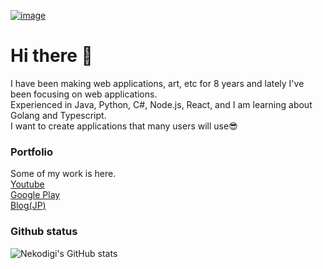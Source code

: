 <a href="nekodigi.github.io/Nekodigi">![image](https://user-images.githubusercontent.com/38092328/210035610-2efac670-97d7-4d89-827d-b8aff1672fe1.png)</a>

# Hi there 👋
I have been making web applications, art, etc for 8 years and  lately I've been focusing on web applications.<br>
Experienced in Java, Python, C#, Node.js, React, and I am learning about Golang and Typescript.<br>
I want to create applications that many users will use😎
### Portfolio
Some of my work is here.<br>
[Youtube](https://www.youtube.com/c/Nekodigi)<br>
[Google Play](https://play.google.com/store/apps/dev?id=8989861170574890555)<br>
[Blog(JP)](https://nekodigi.hatenablog.com/archive)
### Github status
![Nekodigi's GitHub stats](https://github-readme-stats.vercel.app/api?username=Nekodigi&show_icons=true&theme=radical)


<!--
**Nekodigi/Nekodigi** is a ✨ _special_ ✨ repository because its `README.md` (this file) appears on your GitHub profile.

Here are some ideas to get you started:

- 🔭 I’m currently working on ...
- 🌱 I’m currently learning ...
- 👯 I’m looking to collaborate on ...
- 🤔 I’m looking for help with ...
- 💬 Ask me about ...
- 📫 How to reach me: ...
- 😄 Pronouns: ...
- ⚡ Fun fact: ...
-->
